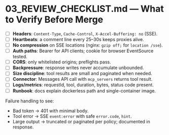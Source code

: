 # 03_REVIEW_CHECKLIST.md — What to Verify Before Merge

- [ ] **Headers**: `Content-Type`, `Cache-Control`, `X-Accel-Buffering: no` (SSE).
- [ ] **Heartbeats**: a comment line every 25–30s keeps proxies alive.
- [ ] **No compression** on SSE locations (nginx: `gzip off;` for `location /sse`).
- [ ] **Auth paths**: Bearer for API clients; cookie for browser EventSource tested.
- [ ] **CORS**: only whitelisted origins; preflights pass.
- [ ] **Backpressure**: response writes never accumulate unbounded.
- [ ] **Size discipline**: tool results are small and paginated when needed.
- [ ] **Connector**: Messages API call with `mcp_servers` returns tool result.
- [ ] **Logs/metrics**: requestId, tool, duration, bytes, status code present.
- [ ] **Runbook**: docs explain dockerless path and single-container image.

Failure handling to see:
- Bad token → 401 with minimal body.
- Tool error → SSE `event:error` with safe `error.code`, `hint`.
- Large output → truncated or paginated per policy; documented in response.
